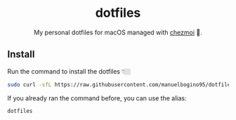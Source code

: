 <div align="center">
  <h1>dotfiles</h1>
  <p>My personal dotfiles for macOS managed with <a href="https://chezmoi.io">chezmoi</a> .</p>
</div>

## Install

Run the command to install the dotfiles 👇🏼

```sh
sudo curl -sfL https://raw.githubusercontent.com/manuelbogino95/dotfiles/main/.setup.sh | bash
```

If you already ran the command before, you can use the alias:

```sh
dotfiles
```
